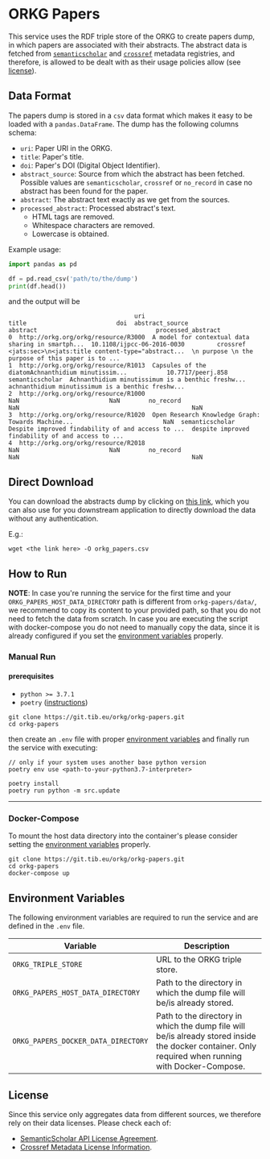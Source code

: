 # ORKG Papers

This service uses the RDF triple store of the ORKG to create papers dump, in which papers
are associated with their abstracts. The abstract data is fetched from
[``semanticscholar``](https://www.semanticscholar.org/) and [``crossref``](https://www.crossref.org/)
metadata registries, and therefore, is allowed to be dealt with as their usage policies allow
(see [license](#license)).

## Data Format
The papers dump is stored in a ``csv`` data format which makes it easy to be loaded with
a ``pandas.DataFrame``. The dump has the following columns schema:

* ``uri``: Paper URI in the ORKG.
* ``title``: Paper's title.
* ``doi``: Paper's DOI (Digital Object Identifier).
* ``abstract_source``: Source from which the abstract has been fetched. Possible values are ``semanticscholar``,
``crossref`` or ``no_record`` in case no abstract has been found for the paper.
* ``abstract``: The abstract text exactly as we get from the sources.
* ``processed_abstract``: Processed abstract's text. 
  * HTML tags are removed.
  * Whitespace characters are removed.
  * Lowercase is obtained.

Example usage:

```python
import pandas as pd

df = pd.read_csv('path/to/the/dump')
print(df.head())
```
and the output will be 

```commandline
                                   uri                                              title                         doi  abstract_source                                           abstract                                 processed_abstract
0  http://orkg.org/orkg/resource/R3000  A model for contextual data sharing in smartph...  10.1108/ijpcc-06-2016-0030         crossref  <jats:sec>\n<jats:title content-type="abstract...  \n purpose \n the purpose of this paper is to ...
1  http://orkg.org/orkg/resource/R1013  Capsules of the diatomAchnanthidium minutissim...           10.7717/peerj.858  semanticscholar  Achnanthidium minutissimum is a benthic freshw...  achnanthidium minutissimum is a benthic freshw...
2  http://orkg.org/orkg/resource/R1000                                                NaN                         NaN        no_record                                                NaN                                                NaN
3  http://orkg.org/orkg/resource/R1020  Open Research Knowledge Graph: Towards Machine...                         NaN  semanticscholar  Despite improved findability of and access to ...  despite improved findability of and access to ...
4  http://orkg.org/orkg/resource/R2018                                                NaN                         NaN        no_record                                                NaN                                                NaN
```


## Direct Download

You can download the abstracts dump by clicking on 
[this link](https://orkg.org/files/orkg_papers.csv),
which you can also use for you downstream application to directly download the data without any authentication.

E.g.: 

```commandline
wget <the link here> -O orkg_papers.csv
```

## How to Run

**NOTE**: In case you're running the service for the first time and your ``ORKG_PAPERS_HOST_DATA_DIRECTORY``
path is different from ``orkg-papers/data/``, we recommend to copy its content to your provided path, so that
you do not need to fetch the data from scratch. In case you are executing the script with docker-compose
you do not need to manually copy the data, since it is already configured if you set the 
[environment variables](#environment-variables) properly.

### Manual Run

#### prerequisites

* ``python >= 3.7.1``
* ``poetry`` ([instructions](https://python-poetry.org/docs/#osx--linux--bashonwindows-install-instructions))

```commandline
git clone https://git.tib.eu/orkg/orkg-papers.git
cd orkg-papers
```

then create an ``.env`` file with proper [environment variables](#environment-variables) and finally run 
the service with executing:

```commandline
// only if your system uses another base python version
poetry env use <path-to-your-python3.7-interpreter> 

poetry install
poetry run python -m src.update
```

---------------------------
### Docker-Compose
To mount the host data directory into the container's please consider setting the [environment variables](#environment-variables)
properly. 

```commandline
git clone https://git.tib.eu/orkg/orkg-papers.git
cd orkg-papers
docker-compose up
```

## Environment Variables
The following environment variables are required to run the service
and are defined in the `.env` file.

| Variable                              | Description                                                                                                                                         |
|---------------------------------------|-----------------------------------------------------------------------------------------------------------------------------------------------------|
| ``ORKG_TRIPLE_STORE``                 | URL to the ORKG triple store.                                                                                                                       |
| ``ORKG_PAPERS_HOST_DATA_DIRECTORY``   | Path to the directory in which the dump file will be/is already stored.                                                                             |
| ``ORKG_PAPERS_DOCKER_DATA_DIRECTORY`` | Path to the directory in which the dump file will be/is already stored inside the docker container. Only required when running with Docker-Compose. |

## License
Since this service only aggregates data from different sources, we therefore rely on their data
licenses. Please check each of:
* [SemanticScholar API License Agreement](https://api.semanticscholar.org/license/).
* [Crossref Metadata License Information](https://www.crossref.org/documentation/retrieve-metadata/rest-api/rest-api-metadata-license-information/).
